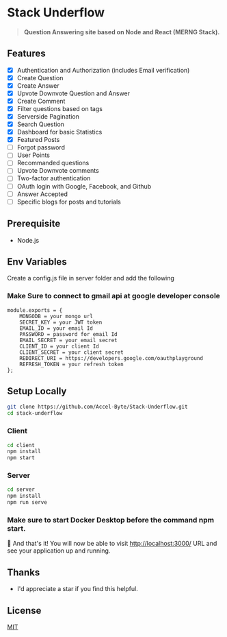 # Stack Underflow
> #### Question Answering site based on Node and React (MERNG Stack). 
## Features
- [x] Authentication and Authorization (includes Email verification)
- [x] Create Question
- [x] Create Answer
- [x] Upvote Downvote Question and Answer
- [x] Create Comment
- [x] Filter questions based on tags
- [x] Serverside Pagination
- [x] Search Question
- [x] Dashboard for basic Statistics
- [x] Featured Posts
- [ ] Forgot password
- [ ] User Points
- [ ] Recommanded questions
- [ ] Upvote Downvote comments
- [ ] Two-factor authentication
- [ ] OAuth login with Google, Facebook, and Github
- [ ] Answer Accepted
- [ ] Specific blogs for posts and tutorials

## Prerequisite
+ Node.js

## Env Variables

Create a config.js file in server folder and add the following
### Make Sure to connect to gmail api at google developer console
```
module.exports = {
    MONGODB = your mongo url
    SECRET_KEY = your JWT token
    EMAIL_ID = your email Id 
    PASSWORD = password for email Id
    EMAIL_SECRET = your email secret
    CLIENT_ID = your client Id
    CLIENT_SECRET = your client secret
    REDIRECT_URI = https://developers.google.com/oauthplayground
    REFRESH_TOKEN = your refresh token
};

```

## Setup Locally

```bash
git clone https://github.com/Accel-Byte/Stack-Underflow.git
cd stack-underflow
```
### Client
```bash
cd client
npm install
npm start
```

### Server
```bash
cd server
npm install
npm run serve
```
### Make sure to start Docker Desktop before the command npm start. 

🎉 And that's it! You will now be able to visit <a href="http://localhost:3000/">http://localhost:3000/</a> URL and see your application up and running.


## Thanks
+ I'd appreciate a star if you find this helpful.


## License

[MIT](http://opensource.org/licenses/MIT)

